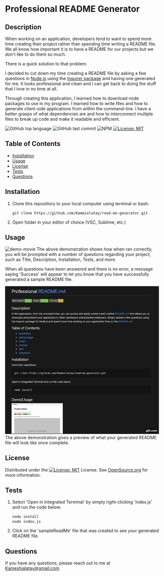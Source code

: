# Professional README Generator

## Description

When working on an application, developers tend to want to spend more time creating their project rather than spending time writing a README file. We all know how important it is to have a README for our projects but we don't like to do them so much. 

There is a quick solution to that problem. 

I decided to cut down my time creating a README file by asking a few questions in [Node.js](https://nodejs.org/en/) using the [Inquirer package](https://www.npmjs.com/package/inquirer) and having one generated for me. It looks professional and clean and I can get back to doing the stuff that I love in no time at all. 

Through creating this application, I learned how to download node packages to use in my program. I learned how to write files and how to generate client-side applications from within the command-line. I have a better grasps of what dependencies are and how to interconnect mulitple files to break up code and make it readable and efficient. 

![GitHub top language](https://img.shields.io/github/languages/top/kammielatay/read-me-generator)
![GitHub last commit](https://img.shields.io/github/last-commit/Kammielatay/read-me-generator)
![NPM](https://img.shields.io/npm/l/inquirer)
[![License: MIT](https://img.shields.io/badge/License-MIT-yellow.svg)](https://opensource.org/licenses/MIT)

## Table of Contents
* [Installation](#installation)
* [Usage](#usage)
* [License](#license)
* [Tests](#test)
* [Questions](#questions)

## Installation
1) Clone this repositiory to your local computer using terminal or bash:

    ```
    git clone https://github.com/Kammielatay/read-me-generator.git
    ```

2) Open folder in your editor of choice (VSC, Sublime, etc.)

## Usage


![demo-movie](./assets/images/node-movie.gif)
The above demonstration shows how when ran correctly, you will be prompted with a number of questions regarding your project, such as Title, Description, Installation, Tests, and more. 

When all questions have been answered and there is no error, a message saying 'Success' will appear to let you know that you have successfully generated a sample README file. 

![demo-sample](./assets/images/generated-sample.gif)
The above demonstration gives a preview of what your generated README file will look like once complete. 

## License
Distributed under the [![License: MIT](https://img.shields.io/badge/License-MIT-yellow.svg)](https://opensource.org/licenses/MIT) License. See [OpenSource.org](https://opensource.org/licenses) for more information.

## Tests

1) Select 'Open in Integrated Terminal' by simply right-clicking 'index.js' and run the code below:

    ```
    node install
    node index.js
    ```
2) Click on the 'sampleReadMe' file that was created to see your generated README file.

## Questions
If you have any questions, please reach out to me at Kameshialatay@gmail.com
